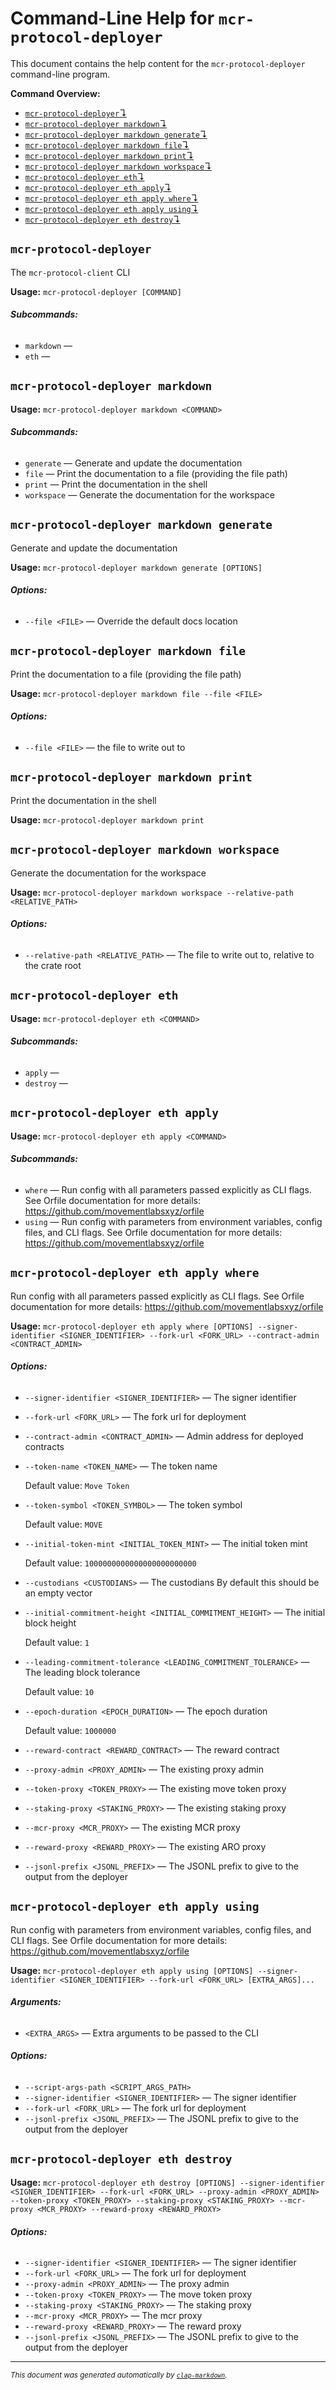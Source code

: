 # Command-Line Help for `mcr-protocol-deployer`

This document contains the help content for the `mcr-protocol-deployer` command-line program.

**Command Overview:**

* [`mcr-protocol-deployer`↴](#mcr-protocol-deployer)
* [`mcr-protocol-deployer markdown`↴](#mcr-protocol-deployer-markdown)
* [`mcr-protocol-deployer markdown generate`↴](#mcr-protocol-deployer-markdown-generate)
* [`mcr-protocol-deployer markdown file`↴](#mcr-protocol-deployer-markdown-file)
* [`mcr-protocol-deployer markdown print`↴](#mcr-protocol-deployer-markdown-print)
* [`mcr-protocol-deployer markdown workspace`↴](#mcr-protocol-deployer-markdown-workspace)
* [`mcr-protocol-deployer eth`↴](#mcr-protocol-deployer-eth)
* [`mcr-protocol-deployer eth apply`↴](#mcr-protocol-deployer-eth-apply)
* [`mcr-protocol-deployer eth apply where`↴](#mcr-protocol-deployer-eth-apply-where)
* [`mcr-protocol-deployer eth apply using`↴](#mcr-protocol-deployer-eth-apply-using)
* [`mcr-protocol-deployer eth destroy`↴](#mcr-protocol-deployer-eth-destroy)

## `mcr-protocol-deployer`

The `mcr-protocol-client` CLI

**Usage:** `mcr-protocol-deployer [COMMAND]`

###### **Subcommands:**

* `markdown` — 
* `eth` — 



## `mcr-protocol-deployer markdown`

**Usage:** `mcr-protocol-deployer markdown <COMMAND>`

###### **Subcommands:**

* `generate` — Generate and update the documentation
* `file` — Print the documentation to a file (providing the file path)
* `print` — Print the documentation in the shell
* `workspace` — Generate the documentation for the workspace



## `mcr-protocol-deployer markdown generate`

Generate and update the documentation

**Usage:** `mcr-protocol-deployer markdown generate [OPTIONS]`

###### **Options:**

* `--file <FILE>` — Override the default docs location



## `mcr-protocol-deployer markdown file`

Print the documentation to a file (providing the file path)

**Usage:** `mcr-protocol-deployer markdown file --file <FILE>`

###### **Options:**

* `--file <FILE>` — the file to write out to



## `mcr-protocol-deployer markdown print`

Print the documentation in the shell

**Usage:** `mcr-protocol-deployer markdown print`



## `mcr-protocol-deployer markdown workspace`

Generate the documentation for the workspace

**Usage:** `mcr-protocol-deployer markdown workspace --relative-path <RELATIVE_PATH>`

###### **Options:**

* `--relative-path <RELATIVE_PATH>` — The file to write out to, relative to the crate root



## `mcr-protocol-deployer eth`

**Usage:** `mcr-protocol-deployer eth <COMMAND>`

###### **Subcommands:**

* `apply` — 
* `destroy` — 



## `mcr-protocol-deployer eth apply`

**Usage:** `mcr-protocol-deployer eth apply <COMMAND>`

###### **Subcommands:**

* `where` — Run config with all parameters passed explicitly as CLI flags. See Orfile documentation for more details: <https://github.com/movementlabsxyz/orfile>
* `using` — Run config with parameters from environment variables, config files, and CLI flags. See Orfile documentation for more details: <https://github.com/movementlabsxyz/orfile>



## `mcr-protocol-deployer eth apply where`

Run config with all parameters passed explicitly as CLI flags. See Orfile documentation for more details: <https://github.com/movementlabsxyz/orfile>

**Usage:** `mcr-protocol-deployer eth apply where [OPTIONS] --signer-identifier <SIGNER_IDENTIFIER> --fork-url <FORK_URL> --contract-admin <CONTRACT_ADMIN>`

###### **Options:**

* `--signer-identifier <SIGNER_IDENTIFIER>` — The signer identifier
* `--fork-url <FORK_URL>` — The fork url for deployment
* `--contract-admin <CONTRACT_ADMIN>` — Admin address for deployed contracts
* `--token-name <TOKEN_NAME>` — The token name

  Default value: `Move Token`
* `--token-symbol <TOKEN_SYMBOL>` — The token symbol

  Default value: `MOVE`
* `--initial-token-mint <INITIAL_TOKEN_MINT>` — The initial token mint

  Default value: `1000000000000000000000000`
* `--custodians <CUSTODIANS>` — The custodians By default this should be an empty vector
* `--initial-commitment-height <INITIAL_COMMITMENT_HEIGHT>` — The initial block height

  Default value: `1`
* `--leading-commitment-tolerance <LEADING_COMMITMENT_TOLERANCE>` — The leading block tolerance

  Default value: `10`
* `--epoch-duration <EPOCH_DURATION>` — The epoch duration

  Default value: `1000000`
* `--reward-contract <REWARD_CONTRACT>` — The reward contract
* `--proxy-admin <PROXY_ADMIN>` — The existing proxy admin
* `--token-proxy <TOKEN_PROXY>` — The existing move token proxy
* `--staking-proxy <STAKING_PROXY>` — The existing staking proxy
* `--mcr-proxy <MCR_PROXY>` — The existing MCR proxy
* `--reward-proxy <REWARD_PROXY>` — The existing ARO proxy
* `--jsonl-prefix <JSONL_PREFIX>` — The JSONL prefix to give to the output from the deployer



## `mcr-protocol-deployer eth apply using`

Run config with parameters from environment variables, config files, and CLI flags. See Orfile documentation for more details: <https://github.com/movementlabsxyz/orfile>

**Usage:** `mcr-protocol-deployer eth apply using [OPTIONS] --signer-identifier <SIGNER_IDENTIFIER> --fork-url <FORK_URL> [EXTRA_ARGS]...`

###### **Arguments:**

* `<EXTRA_ARGS>` — Extra arguments to be passed to the CLI

###### **Options:**

* `--script-args-path <SCRIPT_ARGS_PATH>`
* `--signer-identifier <SIGNER_IDENTIFIER>` — The signer identifier
* `--fork-url <FORK_URL>` — The fork url for deployment
* `--jsonl-prefix <JSONL_PREFIX>` — The JSONL prefix to give to the output from the deployer



## `mcr-protocol-deployer eth destroy`

**Usage:** `mcr-protocol-deployer eth destroy [OPTIONS] --signer-identifier <SIGNER_IDENTIFIER> --fork-url <FORK_URL> --proxy-admin <PROXY_ADMIN> --token-proxy <TOKEN_PROXY> --staking-proxy <STAKING_PROXY> --mcr-proxy <MCR_PROXY> --reward-proxy <REWARD_PROXY>`

###### **Options:**

* `--signer-identifier <SIGNER_IDENTIFIER>` — The signer identifier
* `--fork-url <FORK_URL>` — The fork url for deployment
* `--proxy-admin <PROXY_ADMIN>` — The proxy admin
* `--token-proxy <TOKEN_PROXY>` — The move token proxy
* `--staking-proxy <STAKING_PROXY>` — The staking proxy
* `--mcr-proxy <MCR_PROXY>` — The mcr proxy
* `--reward-proxy <REWARD_PROXY>` — The reward proxy
* `--jsonl-prefix <JSONL_PREFIX>` — The JSONL prefix to give to the output from the deployer



<hr/>

<small><i>
    This document was generated automatically by
    <a href="https://crates.io/crates/clap-markdown"><code>clap-markdown</code></a>.
</i></small>

